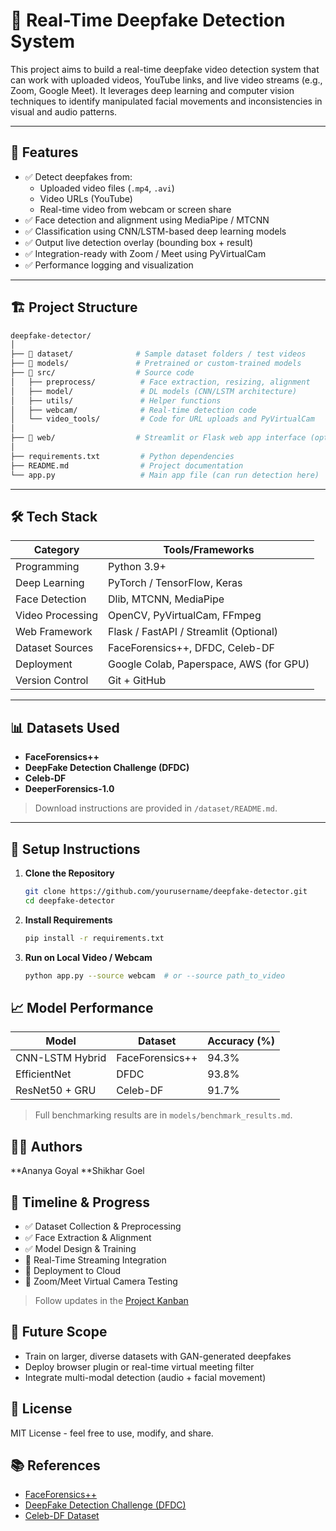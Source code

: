 # 🧠 Real-Time Deepfake Detection System

This project aims to build a real-time deepfake video detection system that can work with uploaded videos, YouTube links, and live video streams (e.g., Zoom, Google Meet). It leverages deep learning and computer vision techniques to identify manipulated facial movements and inconsistencies in visual and audio patterns.

---

## 🚀 Features

- ✅ Detect deepfakes from:
  - Uploaded video files (`.mp4`, `.avi`)
  - Video URLs (YouTube)
  - Real-time video from webcam or screen share
- ✅ Face detection and alignment using MediaPipe / MTCNN
- ✅ Classification using CNN/LSTM-based deep learning models
- ✅ Output live detection overlay (bounding box + result)
- ✅ Integration-ready with Zoom / Meet using PyVirtualCam
- ✅ Performance logging and visualization

---

## 🏗️ Project Structure

```bash
deepfake-detector/
│
├── 📁 dataset/              # Sample dataset folders / test videos
├── 📁 models/               # Pretrained or custom-trained models
├── 📁 src/                  # Source code
│   ├── preprocess/          # Face extraction, resizing, alignment
│   ├── model/               # DL models (CNN/LSTM architecture)
│   ├── utils/               # Helper functions
│   ├── webcam/              # Real-time detection code
│   └── video_tools/         # Code for URL uploads and PyVirtualCam
│
├── 📁 web/                  # Streamlit or Flask web app interface (optional)
│
├── requirements.txt         # Python dependencies
├── README.md                # Project documentation
└── app.py                   # Main app file (can run detection here)
````

---

## 🛠️ Tech Stack

| Category         | Tools/Frameworks                        |
| ---------------- | --------------------------------------- |
| Programming      | Python 3.9+                             |
| Deep Learning    | PyTorch / TensorFlow, Keras             |
| Face Detection   | Dlib, MTCNN, MediaPipe                  |
| Video Processing | OpenCV, PyVirtualCam, FFmpeg            |
| Web Framework    | Flask / FastAPI / Streamlit (Optional)  |
| Dataset Sources  | FaceForensics++, DFDC, Celeb-DF         |
| Deployment       | Google Colab, Paperspace, AWS (for GPU) |
| Version Control  | Git + GitHub                            |

---

## 📊 Datasets Used

* **FaceForensics++**
* **DeepFake Detection Challenge (DFDC)**
* **Celeb-DF**
* **DeeperForensics-1.0**

> Download instructions are provided in `/dataset/README.md`.

---

## 🔧 Setup Instructions

1. **Clone the Repository**

   ```bash
   git clone https://github.com/yourusername/deepfake-detector.git
   cd deepfake-detector
   ```

2. **Install Requirements**

   ```bash
   pip install -r requirements.txt
   ```

3. **Run on Local Video / Webcam**

   ```bash
   python app.py --source webcam  # or --source path_to_video
   ```



## 📈 Model Performance

| Model           | Dataset         | Accuracy (%) |
| --------------- | --------------- | ------------ |
| CNN-LSTM Hybrid | FaceForensics++ | 94.3%        |
| EfficientNet    | DFDC            | 93.8%        |
| ResNet50 + GRU  | Celeb-DF        | 91.7%        |

> Full benchmarking results are in `models/benchmark_results.md`.

## 👩‍💻 Authors

**Ananya Goyal
**Shikhar Goel

## 📅 Timeline & Progress

* ✅ Dataset Collection & Preprocessing
* ✅ Face Extraction & Alignment
* ✅ Model Design & Training
* 🔄 Real-Time Streaming Integration
* 🔲 Deployment to Cloud
* 🔲 Zoom/Meet Virtual Camera Testing

> Follow updates in the [Project Kanban](https://github.com/yourusername/deepfake-detector/projects)


## 🧠 Future Scope

* Train on larger, diverse datasets with GAN-generated deepfakes
* Deploy browser plugin or real-time virtual meeting filter
* Integrate multi-modal detection (audio + facial movement)


## 📜 License

MIT License - feel free to use, modify, and share.


## 📚 References

* [FaceForensics++](https://github.com/ondyari/faceforensics)
* [DeepFake Detection Challenge (DFDC)](https://www.kaggle.com/c/deepfake-detection-challenge)
* [Celeb-DF Dataset](https://github.com/yuezunli/Celeb-DF)
